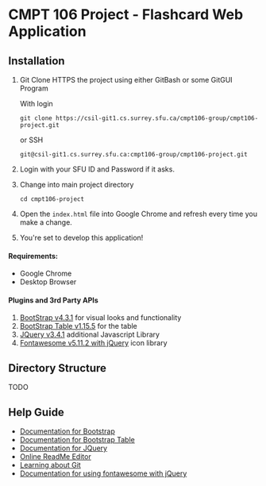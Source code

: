 # CMPT 106 Project - Flashcard Web Application

## Installation
1. Git Clone HTTPS the project using either GitBash or some GitGUI Program

    With login
    ```
    git clone https://csil-git1.cs.surrey.sfu.ca/cmpt106-group/cmpt106-project.git
    ```
    or SSH
    ```
    git@csil-git1.cs.surrey.sfu.ca:cmpt106-group/cmpt106-project.git
   ```
2. Login with your SFU ID and Password if it asks.
3. Change into main project directory
    ```
    cd cmpt106-project
    ```
4. Open the `index.html` file into Google Chrome and refresh every time you make a change.
5. You're set to develop this application!


#### Requirements:
  - Google Chrome
  - Desktop Browser

#### Plugins and 3rd Party APIs
1. [BootStrap v4.3.1](https://getbootstrap.com/) for visual looks and functionality
2. [BootStrap Table v1.15.5](https://bootstrap-table.com/) for the table
3. [JQuery v3.4.1](https://jquery.com/) additional Javascript Library
4. [Fontawesome v5.11.2 with jQuery](https://use.fontawesome.com/releases/v5.11.2/js/all.js) icon library


## Directory Structure

TODO

## Help Guide
- [Documentation for Bootstrap](https://getbootstrap.com/docs/4.3/getting-started/introduction/)
- [Documentation for Bootstrap Table](https://bootstrap-table.com/docs/getting-started/usage/)
- [Documentation for JQuery](https://api.jquery.com/)
- [Online ReadMe Editor](https://dillinger.io)
- [Learning about Git](https://learngitbranching.js.org/)
- [Documentation for using fontawesome with jQuery](https://fontawesome.com/how-to-use/on-the-web/using-with/jquery)

